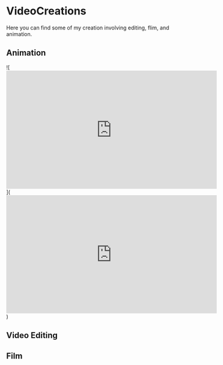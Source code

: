 # VideoCreations
Here you can find some of my creation involving editing, flim, and animation.

## Animation
![<iframe width="560" height="315" src="https://www.youtube.com/embed/CeoTDofudK4" frameborder="0" allow="accelerometer; autoplay; clipboard-write; encrypted-media; gyroscope; picture-in-picture" allowfullscreen></iframe>](<iframe width="560" height="315" src="https://www.youtube.com/embed/CeoTDofudK4" frameborder="0" allow="accelerometer; autoplay; clipboard-write; encrypted-media; gyroscope; picture-in-picture" allowfullscreen></iframe>)


## Video Editing


## Film
